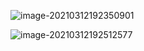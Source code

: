 ![image-20210312192350901](C:\Users\peixin\AppData\Roaming\Typora\typora-user-images\image-20210312192350901.png)

![image-20210312192512577](C:\Users\peixin\AppData\Roaming\Typora\typora-user-images\image-20210312192512577.png)

